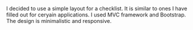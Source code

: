 I decided to use a simple layout for a checklist. It is similar to ones I have filled out for ceryain applications. I used MVC framework and Bootstrap. The design is minimalistic and responsive. 
